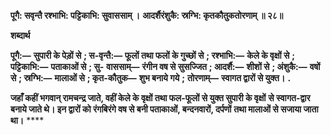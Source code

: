 **पूगै: सवृन्तै रश्भाभि: पट्टिकाभि: सुवाससाम् ।** **आदर्शैरंशुकै: स्रग्भि: कृतकौतुकतोरणाम् ॥ २८॥** 

**शब्दार्थ** 

**पूगै:—** **सुपारी के पेड़ों से** **; स-वृन्तै:—** **फूलों तथा फलों के गुच्छों से** **; रश्भाभि:—** **केले के वृक्षों से** **; पट्टिकाभि:—** **पताकाओं से** **; सु-** **वाससाम्—** **रंगीन वष से सुसज्जित** **; आदर्शै:—** **शीशों से** **; अंशुकै:—** **वषों से** **; स्रग्भि:—** **मालाओं से** **; कृत-कौतुक—** **शुभ बनाये गये** **;** **तोरणाम्—** **स्वागत द्वारों से युक्त।** **.** 

**जहाँ कहीं भगवान् रामचन्द्र जाते, वहीं केले के वृक्षों तथा फल-फूलों से युक्त सुपारी के वृक्षों** **से स्वागत-द्वार बनाये जाते थे। इन द्वारों को रंगबिरंगे वष से बनी पताकाओं, बन्दनवारों, दर्पणों** **तथा मालाओं से सजाया जाता था।** **** 